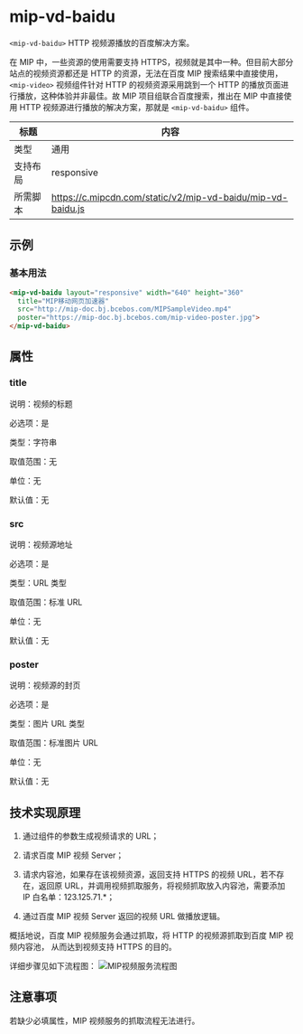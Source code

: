 # mip-vd-baidu

`<mip-vd-baidu>` HTTP 视频源播放的百度解决方案。

在 MIP 中，一些资源的使用需要支持 HTTPS，视频就是其中一种。但目前大部分站点的视频资源都还是 HTTP 的资源，无法在百度 MIP 搜索结果中直接使用，`<mip-video>` 视频组件针对 HTTP 的视频资源采用跳到一个 HTTP 的播放页面进行播放，这种体验并非最佳。故 MIP 项目组联合百度搜索，推出在 MIP 中直接使用 HTTP 视频源进行播放的解决方案，那就是 `<mip-vd-baidu>` 组件。

标题|内容
----|----
类型|通用
支持布局|responsive
所需脚本|https://c.mipcdn.com/static/v2/mip-vd-baidu/mip-vd-baidu.js

## 示例

### 基本用法
```html
<mip-vd-baidu layout="responsive" width="640" height="360" 
  title="MIP移动网页加速器" 
  src="http://mip-doc.bj.bcebos.com/MIPSampleVideo.mp4" 
  poster="https://mip-doc.bj.bcebos.com/mip-video-poster.jpg">
</mip-vd-baidu>
```

## 属性

### title

说明：视频的标题

必选项：是

类型：字符串

取值范围：无

单位：无

默认值：无


### src

说明：视频源地址

必选项：是

类型：URL 类型

取值范围：标准 URL

单位：无

默认值：无


### poster

说明：视频源的封页

必选项：是

类型：图片 URL 类型

取值范围：标准图片 URL

单位：无

默认值：无


## 技术实现原理
1. 通过组件的参数生成视频请求的 URL；

2. 请求百度 MIP 视频 Server；

3. 请求内容池，如果存在该视频资源，返回支持 HTTPS 的视频 URL，若不存在，返回原 URL，并调用视频抓取服务，将视频抓取放入内容池，需要添加 IP 白名单：123.125.71.*；

4. 通过百度 MIP 视频 Server 返回的视频 URL 做播放逻辑。

概括地说，百度 MIP 视频服务会通过抓取，将 HTTP 的视频源抓取到百度 MIP 视频内容池， 从而达到视频支持 HTTPS 的目的。

详细步骤见如下流程图：
![MIP视频服务流程图](https://user-images.githubusercontent.com/3872051/34427766-ba23b8a4-ec80-11e7-8581-240269edec8b.png)

## 注意事项

若缺少必填属性，MIP 视频服务的抓取流程无法进行。